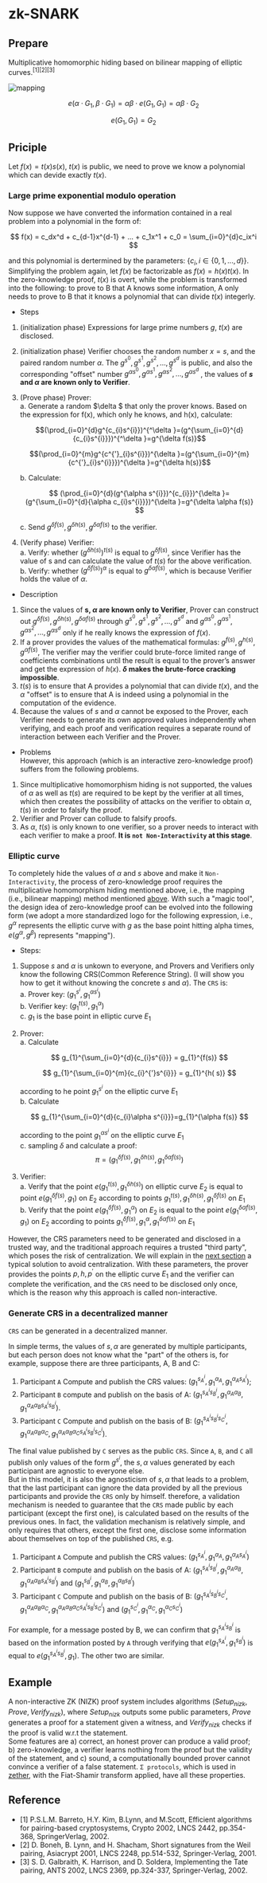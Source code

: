 # zk-SNARK
## Prepare
Multiplicative homomorphic hiding based on bilinear mapping of elliptic curves.<sup>[1]</sup><sup>[2]</sup><sup>[3]</sup>

![mapping](./image/multiple%20map.png)

$$ e(\alpha \cdot G_1, \beta \cdot G_1) = \alpha\beta \cdot e(G_1, G_1) = \alpha\beta \cdot G_2 $$ 
 
$$e(G_1, G_1) = G_2$$

## Priciple
Let $f(x) = t(x)s(x)$, $t(x)$ is public, we need to prove we know a polynomial which can devide exactly $t(x)$.

### Large prime exponential modulo operation
Now suppose we have converted the information contained in a real problem into a polynomial in the form of:  

$$ f(x) = c_dx^d + c_{d-1}x^{d-1} + ... + c_1x^1 + c_0 = \sum_{i=0}^{d}c_ix^i $$  

and this polynomial is dertermined by the parameters: $\{c_i, i \in \{0, 1, ..., d\}\}$. Simplifying the problem again, let $f(x)$ be factorizable as $f(x) = h(x)t(x)$. In the zero-knowledge proof, $t(x)$ is overt, while the problem is transformed into the following: to prove to B that A knows some information, A only needs to prove to B that it knows a polynomial that can divide $t(x)$ integerly.
* Steps
1. (initialization phase) Expressions for large prime numbers $g$, $t(x)$ are disclosed.
2. (initialization phase) Verifier chooses the random number $x = s$, and the paired random number $α$. The $g^{s^0}, g^{s^1}, g^{s^2}, ..., g^{s^d}$ is public, and also the corresponding "offset" number $g^{\alpha s^0}, g^{\alpha s^1}, g^{\alpha s^2}, ..., g^{\alpha s^d}$ , the values of **$s$ and $α$ are known only to Verifier**.  
3. (Prove phase) Prover:  
    a. Generate a random $\delta $ that only the prover knows. Based on the expression for f(x), which only he knows, and h(x), calculate: 
    
    $$(\prod_{i=0}^{d}g^{c_{i}s^{i}})^{^\delta }=(g^{\sum_{i=0}^{d}{c_{i}s^{i}}})^{^\delta }=g^{\delta f(s)}$$
    
    $$(\prod_{i=0}^{m}g^{c^{'}_{i}s^{i}})^{\delta }=(g^{\sum_{i=0}^{m}{c^{'}_{i}s^{i}}})^{\delta }=g^{\delta h(s)}$$
    
    b. Calculate:
    
    $$ (\prod_{i=0}^{d}(g^{\alpha s^{i}})^{c_{i}})^{\delta }=(g^{\sum_{i=0}^{d}{\alpha c_{i}s^{i}}})^{\delta }=g^{\delta \alpha f(s)} $$
    
    c. Send $g^{\delta f(s)}, g^{\delta h(s)}, g^{\delta \alpha f(s)}$ to the verifier.  
4. (Verify phase) Verifier:  
    a. Verify: whether $(g^{\delta h(s)})^{t(s)}$ is equal to $g^{\delta f(s)}$, since Verifier has the value of s and can calculate the value of $t(s)$ for the above verification.  
    b. Verify: whether $(g^{\delta f(s)})^{\alpha}$ is equal to $g^{\delta \alpha f(s)}$, which is because Verifier holds the value of $\alpha$.

* Description
1. Since the values of **s, $\alpha$ are known only to Verifier**, Prover can construct out $g^{\delta f(s)}, g^{\delta h(s)}, g^{\delta \alpha f(s)}$ through $g^{s^{0}}, g^{s^{1}}, g^{s^{2}}, ..., g^{s^{d}}$ and $g^{\alpha s^{0}}, g^{\alpha s^{1}}, g^{\alpha s^{2}}, ..., g^{\alpha s^{d}}$ only if he really knows the expression of $f(x)$.
2. If a prover provides the values of the mathematical formulas: $g^{f(s)}, g^{h(s)}, g^{\alpha f(s)}$, The verifier may the verifier could brute-force limited range of coefficients combinations until the result is equal to the prover’s answer and get the expression of $h(x)$. **$\delta$ makes the brute-force cracking impossible**.  
3. $t(s)$ is to ensure that A provides a polynomial that can divide $t(x)$, and the $\alpha$ "offset" is to ensure that A is indeed using a polynomial in the computation of the evidence. 
4. Because the values of $s$ and $α$ cannot be exposed to the Prover, each Verifier needs to generate its own approved values independently when verifying, and each proof and verification requires a separate round of interaction between each Verifier and the Prover.

* Problems  
However, this approach (which is an interactive zero-knowledge proof) suffers from the following problems.
1.  Since multiplicative homomorphism hiding is not supported, the values of $α$ as well as $t(s)$ are required to be kept by the verifier at all times, which then creates the possibility of attacks on the verifier to obtain $α$, $t(s)$ in order to falsify the proof.
2. Verifier and Prover can collude to falsify proofs.
3. As $α$, $t(s)$ is only known to one verifier, so a prover needs to interact with each verifier to make a proof. **It is `not Non-Interactivity` at this stage**.

### Elliptic curve
To completely hide the values of $α$ and $s$ above and make it `Non-Interactivity`, the process of zero-knowledge proof requires the multiplicative homomorphism hiding mentioned above, i.e., the mapping (i.e., bilinear mapping) method mentioned [above](#prepare). With such a "magic tool", the design idea of zero-knowledge proof can be evolved into the following form (we adopt a more standardized logo for the following expression, i.e., $g^{\alpha}$ represents the elliptic curve with $g$ as the base point hitting alpha times, $e(g^{\alpha},g^{\beta})$ represents "mapping").  
* Steps:
1. Suppose $s$ and $\alpha$ is unkown to everyone, and Provers and Verifiers only know the following CRS(Common Reference String). (I will show you how to get it without knowing the concrete $s$ and $\alpha$). The `CRS` is:  
    a. Prover key: $(g_{1}^{s^{i}}, g_{1}^{\alpha s^{i}})$  
    b. Verifier key: $(g_{1}^{t(s)}, g_{1}^{\alpha})$  
    c. $g_1$ is the base point in elliptic curve $E_1$      
2. Prover:  
    a. Calculate 
    
    $$ g_{1}^{\sum_{i=0}^{d}{c_{i}s^{i}}} = g_{1}^{f(s)} $$
    
    $$ g_{1}^{\sum_{i=0}^{m}{c_{i}^{'}s^{i}}} = g_{1}^{h( s)} $$
    
    according to he point $g_{1}^{s^{i}}$ on the elliptic curve $E_1$  
    b. Calculate 
    
    $$ g_{1}^{\sum_{i=0}^{d}{c_{i}\alpha s^{i}}}=g_{1}^{\alpha f(s)} $$
    
    according to the point $g_{1}^{\alpha s^{i}}$ on the elliptic curve $E_1$  
    c. sampling $\delta$ and calculate a proof:  
$$\pi = (g_1^{\delta f(s)}, g_1^{\delta h(s)}, g_1^{\delta \alpha f(s)})$$

3. Verifier:  
    a. Verify that the point $e(g_{1}^{t(s)}, g_{1}^{\delta h(s)})$ on elliptic curve $E_2$ is equal to point $e(g_{1}^{\delta f(s)}, g_{1})$ on $E_2$ according to points $g_{1}^{t(s)}, g_{1}^{\delta h(s)}, g_{1}^{\delta f(s)}$ on $E_1$  
    b. Verify that the point $e(g_{1}^{\delta f(s)}, g_{1}^{\alpha})$ on $E_2$ is equal to the point $e(g_{1}^{\delta \alpha f(s)}, g_{1})$ on $E_2$ according to points $g_{1}^{\delta f(s)}, g_{1}^{\alpha}, g_{1}^{\delta \alpha f(s)}$ on $E_1$  

However, the CRS parameters need to be generated and disclosed in a trusted way, and the traditional approach requires a trusted "third party", which poses the risk of centralization. We will explain in the [next section](#generate-crs-in-a-decentralized-manner) a typical solution to avoid centralization. With these parameters, the prover provides the points $p, h, p^{'}$ on the elliptic curve $E_1$ and the verifier can complete the verification, and the `CRS` need to be disclosed only once, which is the reason why this approach is called non-interactive.  

### Generate CRS in a decentralized manner
`CRS` can be generated in a decentralized manner.  

In simple terms, the values of $s, α$ are generated by multiple participants, but each person does not know what the "part" of the others is, for example, suppose there are three participants, A, B and C:
1. Participant `A` Compute and publish the CRS values: $(g_{1}^{s_{A}^{i}}, g_{1}^{\alpha_{A}}, g_{1}^{\alpha_{A} s_{A}^{i}})$;
2. Participant `B` compute and publish on the basis of A: $(g_{1}^{s_{A}^{i}s_{B}^{i}}, g_{1}^{\alpha_{A}\alpha_{B}}, g_{1}^{\alpha_{A}\alpha_{B} s_{A}^{i}s_{B}^{i}})$.
3. Participant `C` Compute and publish on the basis of B: $(g_{1}^{s_{A}^{i}s_{B}^{i}s_{C}^{i}}, g_{1}^{\alpha_{A}\alpha_{B}\alpha_{C}}, g_{1}^{\alpha_{A}\alpha_{B}\alpha_{C} s_{A}^{i}s_{B}^{i}s_{C} ^{i}})$.  

The final value published by `C` serves as the public `CRS`. Since `A`, `B`, and `C` all publish only values of the form $g^{s^{i}}$, the $s, α$ values generated by each participant are agnostic to everyone else.   
But in this model, it is also the agnosticism of $s, α$ that leads to a problem, that the last participant can ignore the data provided by all the previous participants and provide the `CRS` only by himself. therefore, a validation mechanism is needed to guarantee that the `CRS` made public by each participant (except the first one), is calculated based on the results of the previous ones. In fact, the validation mechanism is relatively simple, and only requires that others, except the first one, disclose some information about themselves on top of the published `CRS`, e.g.
1. Participant `A` Compute and publish the CRS values: $(g_{1}^{s_{A}^{i}}, g_{1}^{\alpha_{A}}, g_{1}^{\alpha_{A} s_{A}^{i}})$
2. Participant `B` compute and publish on the basis of A: $(g_{1}^{s_{A}^{i}s_{B}^{i}}, g_{1}^{\alpha_{A}\alpha_{B}}, g_{1}^{\alpha_{A}\alpha_{B} s_{A}^{i}s_{B}^{i}})$ and $(g_{1}^{s_{B}^{i}}, g_{1}^{\alpha_{B}}, g_{1}^{\alpha_{B} s_{B}^{i}})$
3. Participant `C` Compute and publish on the basis of B: $(g_{1}^{s_{A}^{i}s_{B}^{i}s_{C}^{i}}, g_{1}^{\alpha_{A}\alpha_{B}\alpha_{C}}, g_{1}^{\alpha_{A}\alpha_{B}\alpha_{C} s_{A}^{i}s_{B}^{i}s_{C} ^{i}})$ and $(g_{1}^{s_{C}^{i}}, g_{1}^{\alpha_{C}}, g_{1}^{\alpha_{C} s_{C}^{i}})$   

For example, for a message posted by B, we can confirm that $g_{1}^{s_{A}^{i}s_{B}^{i}}$ is based on the information posted by `A` through verifying that $e(g_{1}^{s_{A}^{i}}, g_{1}^{s_{B}^{i}})$ is equal to $e(g_{1}^{s_{A}^{i}s_{B}^{i}}, g_{1})$. The other two are similar.  

## Example
A non-interactive ZK (NIZK) proof system includes algorithms $(Setup_{nizk}, Prove, Verify_{nizk})$, where $Setup_{nizk}$ outputs some public parameters, $Prove$ generates a proof for a statement given a witness, and $Verify_{nizk}$ checks if the proof is valid w.r.t the statement.  
Some features are a) correct, an honest prover can produce a valid proof; b) zero-knowledge, a verifier learns nothing from the proof but the validity of the statement, and c) sound, a computationally bounded prover cannot convince a verifier of a false statement. 
`Σ protocols`, which is used in [zether](https://crypto.stanford.edu/~buenz/papers/zether.pdf), with the Fiat-Shamir transform applied, have all these properties. 

## Reference
* [1] P.S.L.M. Barreto, H.Y. Kim, B.Lynn, and M.Scott, Efficient algorithms for
pairing-based cryptosystems, Crypto 2002, LNCS 2442, pp.354-368, SpringerVerlag, 2002.
* [2] D. Boneh, B. Lynn, and H. Shacham, Short signatures from the Weil pairing,
Asiacrypt 2001, LNCS 2248, pp.514-532, Springer-Verlag, 2001.
* [3] S. D. Galbraith, K. Harrison, and D. Soldera, Implementing the Tate pairing,
ANTS 2002, LNCS 2369, pp.324-337, Springer-Verlag, 2002.
